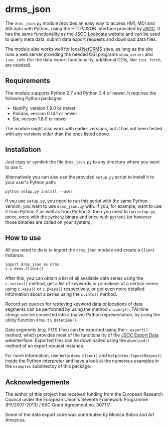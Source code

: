 drms_json
=========

The `drms_json.py` module provides an easy way to access HMI, MDI and AIA data with Python, using the HTTP/JSON interface provided by [JSOC](http://jsoc.stanford.edu/). It has the same functionality as the [JSOC Lookdata](http://jsoc.stanford.edu/ajax/lookdata.html) website and can be used to query meta data, submit data export requests and download data files.

The module also works well for local [NetDRMS](http://jsoc.stanford.edu/netdrms/) sites, as long as the site runs a web server providing the needed CGI programs `show_series` and `jsoc_info` (for the data export functionality, additional CGIs, like `jsoc_fetch`, are needed).


Requirements
------------

The module supports Python 2.7 and Python 3.4 or newer. It requires the following Python packages:

- NumPy, version 1.9.0 or newer
- Pandas, version 0.14.1 or newer
- Six, version 1.8.0 or newer

The module might also work with earlier versions, but it has not been tested with any versions older than the ones listed above.


Installation
------------

Just copy or symlink the file `drms_json.py` to any directory where you want to use it.

Alternatively you can also use the provided `setup.py` script to install it to your user's Python path:

    python setup.py install --user

If you use `setup.py`, you need to run this script with the same Python version, you want to use `drms_json.py` with. If you, for example, want to use it from Python 2 as well as from Python 3, then you need to run `setup.py` twice, once with the `python2` binary and once with `python3` (or however those binaries are called on your system).


How to use
----------

All you need to do is to import the `drms_json` module and create a `Client` instance:

    import drms_json as drms
    c = drms.Client()

After this, you can obtain a list of all available data series using the `c.series()` method, get a list of keywords or primekeys of a certain series using `c.keys()` or `c.pkeys()` respectively, or get even more detailed information about a series using the `c.info()` method.

Record set queries for retrieving keyword data or locations of data segments can be performed by using the method `c.query()`. TAI time strings can be converted into a (naive) Python representation, by using the utility function `drms.to_datetime()`.

Data segments (e.g. FITS files) can be exported using the `c.export()` method, which provides most of the functionality of the [JSOC Export Data](http://jsoc.stanford.edu/ajax/exportdata.html) webinterface. Exported files can be downloaded using the `download()` method of an export request instance.

For more information, use `help(drms.Client)` and `help(drms.ExportRequest)` inside the Python interpreter and have a look at the numerous examples in the `examples` subdirectoy of this package.


Acknowledgements
----------------

The author of this project has received funding from the European Research Council under the European Union's Seventh Framework Programme (FP/2007-2013) / ERC Grant Agreement no. 307117.

Some of the data export code was contributed by Monica Bobra and Art Amezcua.
